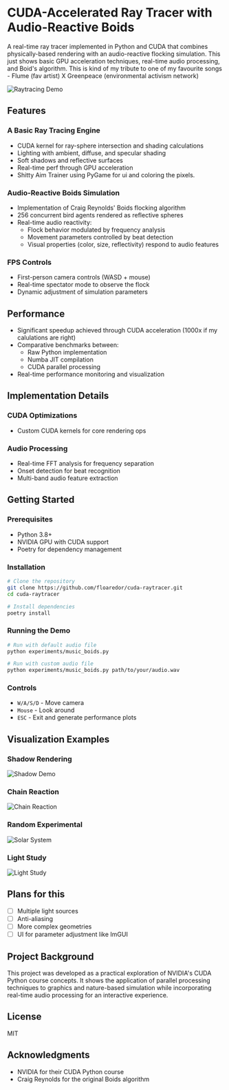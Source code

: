 # CUDA-Accelerated Ray Tracer with Audio-Reactive Boids

A real-time ray tracer implemented in Python and CUDA that combines physically-based rendering with an audio-reactive flocking simulation. This just shows basic GPU acceleration techniques, real-time audio processing, and Boid's algorithm.
This is kind of my tribute to one of my favourite songs - Flume (fav artist) X Greenpeace (environmental activism network)

![Raytracing Demo](media/shadows.png)

## Features

### A Basic Ray Tracing Engine
- CUDA kernel for ray-sphere intersection and shading calculations
- Lighting with ambient, diffuse, and specular shading
- Soft shadows and reflective surfaces
- Real-time perf through GPU acceleration
- Shitty Aim Trainer using PyGame for ui and coloring the pixels.

### Audio-Reactive Boids Simulation
- Implementation of Craig Reynolds' Boids flocking algorithm
- 256 concurrent bird agents rendered as reflective spheres
- Real-time audio reactivity:
  - Flock behavior modulated by frequency analysis
  - Movement parameters controlled by beat detection
  - Visual properties (color, size, reflectivity) respond to audio features

### FPS Controls
- First-person camera controls (WASD + mouse)
- Real-time spectator mode to observe the flock
- Dynamic adjustment of simulation parameters

## Performance
- Significant speedup achieved through CUDA acceleration (1000x if my calulations are right)
- Comparative benchmarks between:
  - Raw Python implementation
  - Numba JIT compilation
  - CUDA parallel processing
- Real-time performance monitoring and visualization

## Implementation Details

### CUDA Optimizations
- Custom CUDA kernels for core rendering ops

### Audio Processing
- Real-time FFT analysis for frequency separation
- Onset detection for beat recognition
- Multi-band audio feature extraction

## Getting Started

### Prerequisites
- Python 3.8+
- NVIDIA GPU with CUDA support
- Poetry for dependency management

### Installation
```bash
# Clone the repository
git clone https://github.com/floaredor/cuda-raytracer.git
cd cuda-raytracer

# Install dependencies
poetry install
```

### Running the Demo
```bash
# Run with default audio file
python experiments/music_boids.py

# Run with custom audio file
python experiments/music_boids.py path/to/your/audio.wav
```

### Controls
- `W/A/S/D` - Move camera
- `Mouse` - Look around
- `ESC` - Exit and generate performance plots

## Visualization Examples

### Shadow Rendering
![Shadow Demo](media/shadows.png)

### Chain Reaction
![Chain Reaction](media/chain-reaction.png)

### Random Experimental
![Solar System](media/solar.png)

### Light Study
![Light Study](media/white.png)

## Plans for this
- [ ] Multiple light sources
- [ ] Anti-aliasing
- [ ] More complex geometries
- [ ] UI for parameter adjustment like ImGUI

## Project Background
This project was developed as a practical exploration of NVIDIA's CUDA Python course concepts. It shows the application of parallel processing techniques to graphics and nature-based simulation while incorporating real-time audio processing for an interactive experience.

## License
MIT

## Acknowledgments
- NVIDIA for their CUDA Python course
- Craig Reynolds for the original Boids algorithm